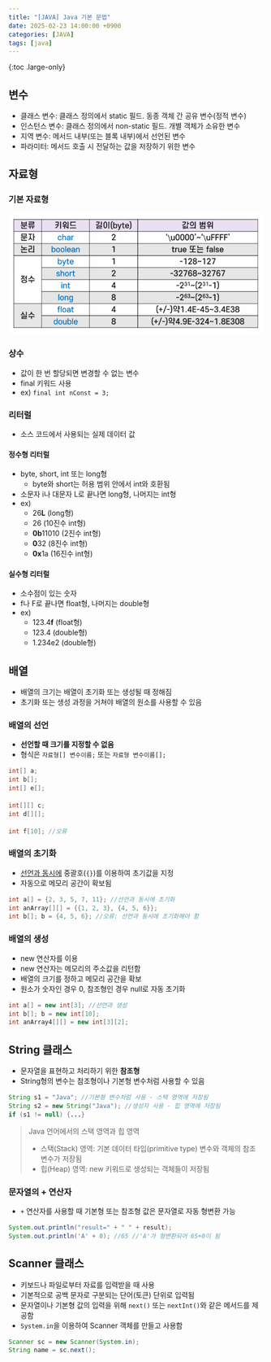 ```yaml
---
title: "[JAVA] Java 기본 문법"
date: 2025-02-23 14:00:00 +0900
categories: [JAVA]
tags: [java]
---
```


{:toc .large-only}

## 변수

- 클래스 변수: 클래스 정의에서 static 필드. 동종 객체 간 공유 변수(정적 변수)
- 인스턴스 변수: 클래스 정의에서 non-static 필드. 개별 객체가 소유한 변수
- 지역 변수: 메서드 내부(또는 블록 내부)에서 선언된 변수
- 파라미터: 메서드 호출 시 전달하는 값을 저장하기 위한 변수

## 자료형

### 기본 자료형

<img src="../../assets/img/blog/2025-02-22-java-basic-grammar_01.png">

### 상수

- 값이 한 번 할당되면 변경할 수 없는 변수
- final 키워드 사용
- ex) `final int nConst = 3;`

### 리터럴

- 소스 코드에서 사용되는 실제 데이터 값

#### 정수형 리터럴

- byte, short, int 또는 long형
  - byte와 short는 허용 범위 안에서 int와 호환됨
- 소문자 i나 대문자 L로 끝나면 long형, 나머지는 int형
- ex)
  - 26**L** (long형)
  - 26 (10진수 int형)
  - **0b**11010 (2진수 int형)
  - **0**32 (8진수 int형)
  - **0x**1a (16진수 int형)

#### 실수형 리터럴

- 소수점이 있는 숫자
- f나 F로 끝나면 float형, 나머지는 double형
- ex)
  - 123.4**f** (float형)
  - 123.4 (double형)
  - 1.234e2 (double형)

## 배열

- 배열의 크기는 배열이 초기화 또는 생성될 때 정해짐
- 초기화 또는 생성 과정을 거쳐야 배열의 원소를 사용할 수 있음

### 배열의 선언

- **선언할 때 크기를 지정할 수 없음**
- 형식은 `자료형[] 변수이름;` 또는 `자료형 변수이름[];`

```java
int[] a;
int b[];
int[] e[];

int[][] c;
int d[][];

int f[10]; //오류
```

### 배열의 초기화

- <u>선언과 동시에</u> 중괄호(`{}`)를 이용하여 초기값을 지정
- 자동으로 메모리 공간이 확보됨

```java
int a[] = {2, 3, 5, 7, 11}; //선언과 동시에 초기화
int anArray[][] = {{1, 2, 3}, {4, 5, 6}};
int b[]; b = {4, 5, 6}; //오류: 선언과 동시에 초기화해야 함
```

### 배열의 생성

- new 연산자를 이용
- new 연산자는 메모리의 주소값을 리턴함
- 배열의 크기를 정하고 메모리 공간을 확보
- 원소가 숫자인 경우 0, 참조형인 경우 null로 자동 초기화

```java
int a[] = new int[3]; //선언과 생성
int b[]; b = new int[10];
int anArray4[][] = new int[3][2];
```

## String 클래스

- 문자열을 표현하고 처리하기 위한 **참조형**
- String형의 변수는 참조형이나 기본형 변수처럼 사용할 수 있음

```java
String s1 = "Java"; //기본형 변수처럼 사용 - 스택 영역에 저장됨
String s2 = new String("Java"); //생성자 사용 - 힙 영역에 저장됨
if (s1 != null) {...}
```

> Java 언어에서의 스택 영역과 힙 영역
>
> - 스택(Stack) 영역: 기본 데이터 타입(primitive type) 변수와 객체의 참조 변수가 저장됨<br/>
> - 힙(Heap) 영역: new 키워드로 생성되는 객체들이 저장됨

### 문자열의 + 연산자

- `+` 연산자를 사용할 때 기본형 또는 참조형 값은 문자열로 자동 형변환 가능

```java
System.out.println("result=" + " " + result);
System.out.println('A' + 0); //65 //'A'가 형변환되어 65+0이 됨
```

## Scanner 클래스

- 키보드나 파일로부터 자료를 입력받을 때 사용
- 기본적으로 공백 문자로 구분되는 단어(토큰) 단위로 입력됨
- 문자열이나 기본형 값의 입력을 위해 `next()` 또는 `nextInt()`와 같은 메서드를 제공함
- `System.in`을 이용하여 Scanner 객체를 만들고 사용함

```java
Scanner sc = new Scanner(System.in);
String name = sc.next();
```
